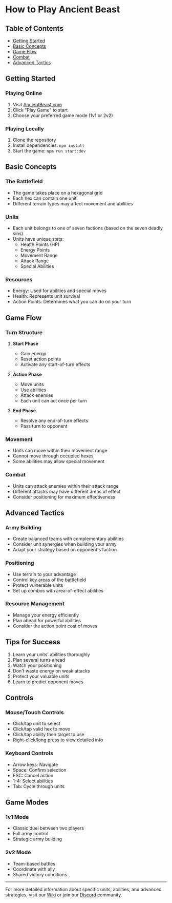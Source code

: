 # How to Play Ancient Beast

## Table of Contents
- [Getting Started](#getting-started)
- [Basic Concepts](#basic-concepts)
- [Game Flow](#game-flow)
- [Combat](#combat)
- [Advanced Tactics](#advanced-tactics)

## Getting Started

### Playing Online
1. Visit [AncientBeast.com](https://AncientBeast.com)
2. Click "Play Game" to start
3. Choose your preferred game mode (1v1 or 2v2)

### Playing Locally
1. Clone the repository
2. Install dependencies: `npm install`
3. Start the game: `npm run start:dev`

## Basic Concepts

### The Battlefield
- The game takes place on a hexagonal grid
- Each hex can contain one unit
- Different terrain types may affect movement and abilities

### Units
- Each unit belongs to one of seven factions (based on the seven deadly sins)
- Units have unique stats:
  - Health Points (HP)
  - Energy Points
  - Movement Range
  - Attack Range
  - Special Abilities

### Resources
- Energy: Used for abilities and special moves
- Health: Represents unit survival
- Action Points: Determines what you can do on your turn

## Game Flow

### Turn Structure
1. **Start Phase**
   - Gain energy
   - Reset action points
   - Activate any start-of-turn effects

2. **Action Phase**
   - Move units
   - Use abilities
   - Attack enemies
   - Each unit can act once per turn

3. **End Phase**
   - Resolve any end-of-turn effects
   - Pass turn to opponent

### Movement
- Units can move within their movement range
- Cannot move through occupied hexes
- Some abilities may allow special movement

### Combat
- Units can attack enemies within their attack range
- Different attacks may have different areas of effect
- Consider positioning for maximum effectiveness

## Advanced Tactics

### Army Building
- Create balanced teams with complementary abilities
- Consider unit synergies when building your army
- Adapt your strategy based on opponent's faction

### Positioning
- Use terrain to your advantage
- Control key areas of the battlefield
- Protect vulnerable units
- Set up combos with area-of-effect abilities

### Resource Management
- Manage your energy efficiently
- Plan ahead for powerful abilities
- Consider the action point cost of moves

## Tips for Success
1. Learn your units' abilities thoroughly
2. Plan several turns ahead
3. Watch your positioning
4. Don't waste energy on weak attacks
5. Protect your valuable units
6. Learn to predict opponent moves

## Controls

### Mouse/Touch Controls
- Click/tap unit to select
- Click/tap valid hex to move
- Click/tap ability then target to use
- Right-click/long press to view detailed info

### Keyboard Controls
- Arrow keys: Navigate
- Space: Confirm selection
- ESC: Cancel action
- 1-4: Select abilities
- Tab: Cycle through units

## Game Modes

### 1v1 Mode
- Classic duel between two players
- Full army control
- Strategic army building

### 2v2 Mode
- Team-based battles
- Coordinate with ally
- Shared victory conditions

---

For more detailed information about specific units, abilities, and advanced strategies, visit our [Wiki](https://github.com/FreezingMoon/AncientBeast/wiki) or join our [Discord](https://discord.gg/CtqBsnF85z) community. 
